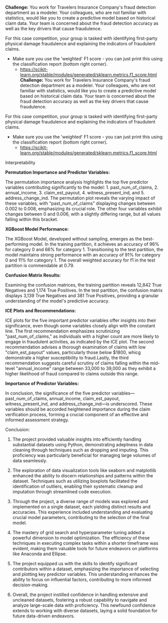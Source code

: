 **Challenge:** You work for Travelers Insurance Company's fraud detection department as a modeler. Your colleagues, who are not familiar with statistics, would like you to create a predictive model based on historical claim data. Your team is concerned about the fraud detection accuracy as well as the key drivers that cause fraudulence.

For this case competition, your group is tasked with identifying first-party physical damage fraudulence and explaining the indicators of fraudulent claims.
  * Make sure you use the 'weighted' F1 score - you can just print this using the classification report (bottom right corner).
    * https://scikit-learn.org/stable/modules/generated/sklearn.metrics.f1_score.html
**Challenge:** You work for Travelers Insurance Company's fraud detection department as a modeler. Your colleagues, who are not familiar with statistics, would like you to create a predictive model based on historical claim data. Your team is concerned about the fraud detection accuracy as well as the key drivers that cause fraudulence.

For this case competition, your group is tasked with identifying first-party physical damage fraudulence and explaining the indicators of fraudulent claims.
  * Make sure you use the 'weighted' F1 score - you can just print this using the classification report (bottom right corner).
    * https://scikit-learn.org/stable/modules/generated/sklearn.metrics.f1_score.html


Interpretability


**Permutation Importance and Predictor Variables:**

The permutation importance analysis highlights the top five predictor variables contributing significantly to the model: 1. past_num_of_claims, 2. annual_income, 3. claim_est_payout, 4. witness_present_ind, and 5. address_change_ind. The permutation plot reveals the varying impact of these variables, with "past_num_of_claims" displaying changes between 0.002 to 0.008, emphasizing its crucial role. The other four variables exhibit changes between 0 and 0.006, with a slightly differing range, but all values falling within this bracket.

**XGBoost Model Performance:**

The XGBoost Model, developed without sampling, emerges as the best-performing model. In the training partition, it achieves an accuracy of 96% for category 0 and 66% for category 1. Transitioning to the test partition, the model maintains strong performance with an accuracy of 91% for category 0 and 11% for category 1. The overall weighted accuracy for f1 in the test partition is commendable at 0.79.

**Confusion Matrix Results:**

Examining the confusion matrices, the training partition reveals 12,842 True Negatives and 1,174 True Positives. In the test partition, the confusion matrix displays 3,139 True Negatives and 381 True Positives, providing a granular understanding of the model's predictive accuracy.

**ICE Plots and Recommendations:**

 ICE plots for the five important predictor variables offer insights into their significance, even though some variables closely align with the constant line. The first recommendation emphasizes scrutinizing "past_num_of_claims," as individuals with a higher count are more likely to engage in fraudulent activities, as indicated by the ICE plot. The second recommendation advises a
 thorough examination of claims with low  "claim_est_payout" values, particularly those below $1800, whicg demonstrate a higher susceptibility to fraud.Lastly, the third recommendation suggests careful scrutiny of claims falling within the mid-level "annual_income" range between 33,000 to 39,000 as they exhibit a higher likelihood of fraud compared to claims outside this range.




**Importance of Predictor Variables:**


In conclusion, the significance of the five predictor variables—past_num_of_claims, annual_income, claim_est_payout, witness_present_ind, and address_change_ind—is underscored. These variables should be accorded heightened importance during the claim verification process, forming a crucial component of an effective and informed assessment strategy.


Conclusion:


1. The project provided valuable insights into efficiently handling substantial datasets using Python, demonstrating adeptness in data cleaning through techniques such as dropping and imputing. This proficiency was particularly beneficial for managing large volumes of data seamlessly.

2. The exploration of data visualization tools like seaborn and matplotlib enhanced the ability to discern relationships and patterns within the dataset. Techniques such as utilizing boxplots facilitated the identification of outliers, enabling their systematic cleanup and imputation through streamlined code execution.

3. Through the project, a diverse range of models was explored and implemented on a single dataset, each yielding distinct results and accuracies. This experience included understanding and evaluating crucial model parameters, contributing to the selection of the final model.

4. The mastery of grid search and hyperparameter tuning added a powerful dimension to model optimization. The efficiency of these techniques in executing complex tasks within a shorter timeframe was evident, making them valuable tools for future endeavors on platforms like Anaconda and Ellipse.

5. The project equipped us with the skills to identify significant contributors within a dataset, emphasizing the importance of selecting and plotting key predictor variables. This understanding enhances the ability to focus on influential factors, contributing to more informed decision-making.

6. Overall, the project instilled confidence in handling extensive and uncleaned datasets, fostering a robust capability to navigate and analyze large-scale data with proficiency. This newfound confidence extends to working with diverse datasets, laying a solid foundation for future data-driven endeavors.

